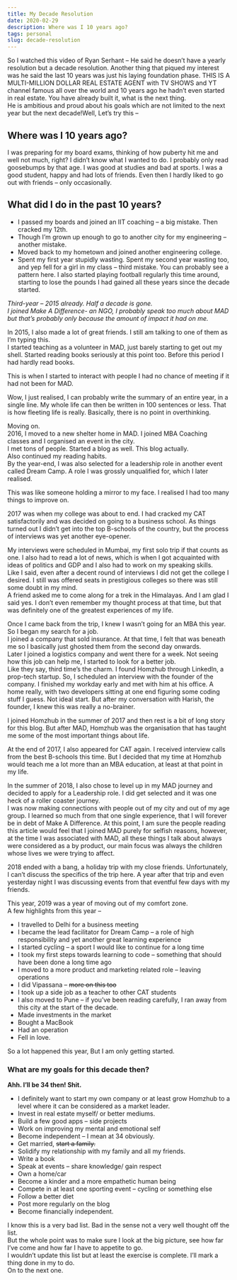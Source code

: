 ```yaml
---
title: My Decade Resolution
date: 2020-02-29
description: Where was I 10 years ago?
tags: personal
slug: decade-resolution
---
```


So I watched this video of Ryan Serhant – He said he doesn’t have a yearly resolution but a decade resolution. Another thing that piqued my interest was he said the last 10 years was just his laying foundation phase. THIS IS A MULTI-MILLION DOLLAR REAL ESTATE AGENT with TV SHOWS and YT channel famous all over the world and 10 years ago he hadn’t even started in real estate. You have already built it, what is the next thing.  
He is ambitious and proud about his goals which are not limited to the next year but the next decade!Well, Let’s try this –  

## Where was I 10 years ago?
I was preparing for my board exams, thinking of how puberty hit me and well not much, right? I didn’t know what I wanted to do. I probably only read goosebumps by that age. I was good at studies and bad at sports. I was a good student, happy and had lots of friends. Even then I hardly liked to go out with friends – only occasionally.

## What did I do in the past 10 years?  

- I passed my boards and joined an IIT coaching – a big mistake. Then cracked my 12th.  
- Though I’m grown up enough to go to another city for my engineering – another mistake. 
- Moved back to my hometown and joined another engineering college.  
- Spent my first year stupidly wasting. Spent my second year wasting too, and yep fell for a girl in my class – third mistake. You can probably see a pattern here. I also started playing football regularly this time around, starting to lose the pounds I had gained all these years since the decade started.

*Third-year – 2015 already. Half a decade is gone.*  
*I joined Make A Difference- an NGO, I probably speak too much about MAD but that’s probably only because the amount of impact it had on me.*

In 2015, I also made a lot of great friends. I still am talking to one of them as I’m typing this.  
I started teaching as a volunteer in MAD, just barely starting to get out my shell. Started reading books seriously at this point too. Before this period I had hardly read books.

This is when I started to interact with people I had no chance of meeting if it had not been for MAD.

Wow, I just realised, I can probably write the summary of an entire year, in a single line. My whole life can then be written in 100 sentences or less. That is how fleeting life is really. Basically, there is no point in overthinking.

Moving on.  
2016, I moved to a new shelter home in MAD. I joined MBA Coaching classes and I organised an event in the city.  
I met tons of people. Started a blog as well. This blog actually.  
Also continued my reading habits.  
By the year-end, I was also selected for a leadership role in another event called Dream Camp. A role I was grossly unqualified for, which I later realised.

This was like someone holding a mirror to my face. I realised I had too many things to improve on.

2017 was when my college was about to end. I had cracked my CAT satisfactorily and was decided on going to a business school. As things turned out I didn’t get into the top B-schools of the country, but the process of interviews was yet another eye-opener.

My interviews were scheduled in Mumbai, my first solo trip if that counts as one. I also had to read a lot of news, which is when I got acquainted with ideas of politics and GDP and I also had to work on my speaking skills.  
Like I said, even after a decent round of interviews I did not get the college I desired. I still was offered seats in prestigious colleges so there was still some doubt in my mind.  
A friend asked me to come along for a trek in the Himalayas. And I am glad I said yes. I don’t even remember my thought process at that time, but that was definitely one of the greatest experiences of my life.

Once I came back from the trip, I knew I wasn’t going for an MBA this year. So I began my search for a job.  
I joined a company that sold insurance. At that time, I felt that was beneath me so I basically just ghosted them from the second day onwards.  
Later I joined a logistics company and went there for a week. Not seeing how this job can help me, I started to look for a better job.  
Like they say, third time’s the charm. I found Homzhub through LinkedIn, a prop-tech startup. So, I scheduled an interview with the founder of the company. I finished my workday early and met with him at his office. A home really, with two developers sitting at one end figuring some coding stuff I guess. Not ideal start. But after my conversation with Harish, the founder, I knew this was really a no-brainer.

I joined Homzhub in the summer of 2017 and then rest is a bit of long story for this blog. But after MAD, Homzhub was the organisation that has taught me some of the most important things about life.

At the end of 2017, I also appeared for CAT again. I received interview calls from the best B-schools this time. But I decided that my time at Homzhub would teach me a lot more than an MBA education, at least at that point in my life.

In the summer of 2018, I also chose to level up in my MAD journey and decided to apply for a Leadership role. I did get selected and it was one heck of a roller coaster journey.  
I was now making connections with people out of my city and out of my age group. I learned so much from that one single experience, that I will forever be in debt of Make A Difference. At this point, I am sure the people reading this article would feel that I joined MAD purely for selfish reasons, however, at the time I was associated with MAD, all these things I talk about always were considered as a by product, our main focus was always the children whose lives we were trying to affect.

2018 ended with a bang, a holiday trip with my close friends. Unfortunately, I can’t discuss the specifics of the trip here. A year after that trip and even yesterday night I was discussing events from that eventful few days with my friends.

This year, 2019 was a year of moving out of my comfort zone.  
A few highlights from this year –

- I travelled to Delhi for a business meeting
- I became the lead facilitator for Dream Camp – a role of high responsibility and yet another great learning experience
- I started cycling – a sport I would like to continue for a long time
- I took my first steps towards learning to code – something that should have been done a long time ago
- I moved to a more product and marketing related role – leaving operations
- I did Vipassana – ~~more on this too~~
- I took up a side job as a teacher to other CAT students
- I also moved to Pune – if you’ve been reading carefully, I ran away from this city at the start of the decade.
- Made investments in the market
- Bought a MacBook
- Had an operation
- Fell in love.

So a lot happened this year, But I am only getting started.

### What are my goals for this decade then?  
**Ahh. I’ll be 34 then! Shit.**

- I definitely want to start my own company or at least grow Homzhub to a level where it can be considered as a market leader.
- Invest in real estate myself/ or better mediums.
- Build a few good apps – side projects
- Work on improving my mental and emotional self
- Become independent – I mean at 34 obviously.
- Get married, ~~start a family.~~
- Solidify my relationship with my family and all my friends.
- Write a book
- Speak at events – share knowledge/ gain respect
- Own a home/car
- Become a kinder and a more empathetic human being
- Compete in at least one sporting event – cycling or something else
- Follow a better diet
- Post more regularly on the blog
- Become financially independent.

I know this is a very bad list. Bad in the sense not a very well thought off the list.  
But the whole point was to make sure I look at the big picture, see how far I’ve come and how far I have to appetite to go.  
I wouldn’t update this list but at least the exercise is complete. I’ll mark a thing done in my to do.  
On to the next one.
